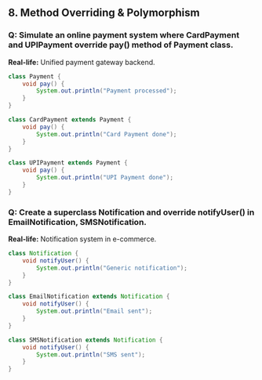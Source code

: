 ## 8. Method Overriding & Polymorphism

### Q: Simulate an online payment system where CardPayment and UPIPayment override pay() method of Payment class.
**Real-life:** Unified payment gateway backend.

```java
class Payment {
    void pay() {
        System.out.println("Payment processed");
    }
}

class CardPayment extends Payment {
    void pay() {
        System.out.println("Card Payment done");
    }
}

class UPIPayment extends Payment {
    void pay() {
        System.out.println("UPI Payment done");
    }
}
``` 

### Q: Create a superclass Notification and override notifyUser() in EmailNotification, SMSNotification.
**Real-life:** Notification system in e-commerce.

```java
class Notification {
    void notifyUser() {
        System.out.println("Generic notification");
    }
}

class EmailNotification extends Notification {
    void notifyUser() {
        System.out.println("Email sent");
    }
}

class SMSNotification extends Notification {
    void notifyUser() {
        System.out.println("SMS sent");
    }
}
```
